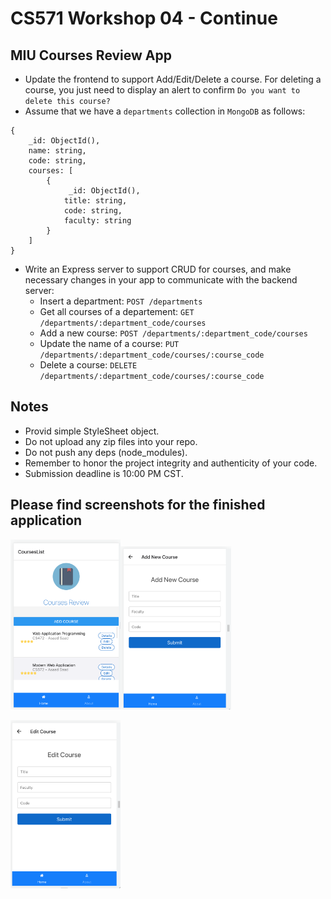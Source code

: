 # CS571 Workshop 04 - Continue
## MIU Courses Review App
* Update the frontend to support Add/Edit/Delete a course. For deleting a course, you just need to display an alert to confirm `Do you want to delete this course?`
* Assume that we have a `departments` collection in `MongoDB` as follows:
```
{
    _id: ObjectId(),
    name: string,
    code: string,
    courses: [
        {
             _id: ObjectId(),
            title: string,
            code: string,
            faculty: string
        }
    ]    
}
```
* Write an Express server to support CRUD for courses, and make necessary changes in your app to communicate with the backend server:
    * Insert a department: `POST /departments`
    * Get all courses of a departement: `GET /departments/:department_code/courses`
    * Add a new course: `POST /departments/:department_code/courses`
    * Update the name of a course: `PUT /departments/:department_code/courses/:course_code`
    * Delete a course: `DELETE /departments/:department_code/courses/:course_code`
## Notes  
* Provid simple StyleSheet object.
* Do not upload any zip files into your repo.
* Do not push any deps (node_modules).
* Remember to honor the project integrity and authenticity of your code.
* Submission deadline is 10:00 PM CST.
    
## Please find screenshots for the finished application  

<img src="./screenshots/List.png" width="35%" /><img src="./screenshots/Add.png" width="35%" />  
  
<img src="./screenshots/Edit.png" width="35%" />
